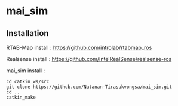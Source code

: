 # mai_sim

## Installation

RTAB-Map install : https://github.com/introlab/rtabmap_ros

Realsense install : https://github.com/IntelRealSense/realsense-ros
 
mai_sim install : 
~~~
cd catkin_ws/src
git clone https://github.com/Natanan-Tirasukvongsa/mai_sim.git
cd ..
catkin_make
~~~
